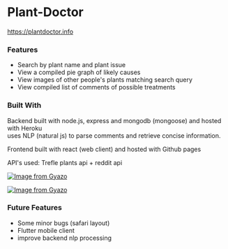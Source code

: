 # Plant-Doctor

https://plantdoctor.info

### Features

  - Search by plant name and plant issue
  - View a compiled pie graph of likely causes
  - View images of other people's plants matching search query
  - View compiled list of comments of possible treatments  


### Built With


Backend built with node.js, express and mongodb (mongoose) and hosted with Heroku </br>
uses NLP (natural js) to parse comments and retrieve concise information. </br>

Frontend built with react (web client) and hosted with Github pages 

API's used:  Trefle plants api + reddit api

[![Image from Gyazo](https://i.gyazo.com/13ae92ab6c846ce3aae1953d084fc2da.gif)](https://gyazo.com/13ae92ab6c846ce3aae1953d084fc2da)

[![Image from Gyazo](https://i.gyazo.com/77dc070db5a9574e507ddaf7002624c1.gif)](https://gyazo.com/77dc070db5a9574e507ddaf7002624c1)

### Future Features

- Some minor bugs (safari layout)
- Flutter mobile client
- improve backend nlp processing



